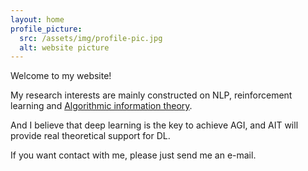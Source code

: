 ```yaml
---
layout: home
profile_picture:
  src: /assets/img/profile-pic.jpg
  alt: website picture
---
```

Welcome to my website!  
<!-- I am now working on my AI PhD degree in HKBU.<br /> -->
My research interests are mainly constructed on NLP, reinforcement learning and [Algorithmic information theory](http://www.hutter1.net/ait.htm#ray).

And I believe that deep learning is the key to achieve AGI, and AIT will provide real theoretical support for DL.

If you want contact with me, please just send me an e-mail.